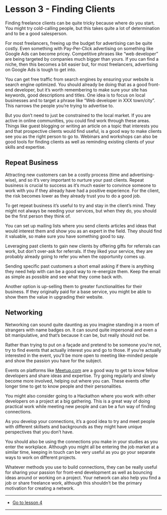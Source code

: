# Lesson 3 - Finding Clients

Finding freelance clients can be quite tricky because where do you start. You might try cold-calling people, but this takes quite a lot of determination and to be a good salesperson.

For most freelancers, freeing up the budget for advertising can be quite costly. Even something with Pay-Per-Click advertising on something like Google Ads can become pricey. Competitive phrases like “web developer” are being targeted by companies much bigger than yours. If you can find a niche, then this becomes a bit easier but, for most freelancers, advertising on Google Ads is tough to get into.

You can get free traffic from search engines by ensuring your website is search engine optimized. You should already be doing that as a good front-end developer, but it’s worth remembering to make sure your site has keywords, good descriptions and titles. One idea is to focus on local businesses and to target a phrase like “Web developer in XXX town/city”. This narrows the people you’re trying to advertise to.

But you don’t need to just be constrained to the local market. If you are active in online communities, you could find work through these areas. Things like guest blogging or writing an article on a topic that interests you and that prospective clients would find useful, is a good way to make clients see you as the right person to go to. Webinars and workshops can also be good tools for finding clients as well as reminding existing clients of your skills and expertise.

## Repeat Business

Attracting new customers can be a costly process (time and advertising-wise), and so it’s very important to nurture your past clients. Repeat business is crucial to success as it’s much easier to convince someone to work with you if they already have had a positive experience. For the client, the risk becomes lower as they already trust you to do a good job.

To get repeat business it’s useful to try and stay in the client’s mind. They might not always be needing your services, but when they do, you should be the first person they think of.

You can set up mailing lists where you send clients articles and ideas that would interest them and show you as an expert in the field. They should find it valuable, so make sure you have something good to say.

Leveraging past clients to gain new clients by offering gifts for referrals can work, but don’t over-ask for referrals. If they liked your service, they are probably already going to refer you when the opportunity comes up.

Sending specific past customers a short email asking if there is anything they need help with can be a good way to re-energize them. Keep the email as simple as possible and see what they come back with.

Another option is up-selling them to greater functionalities for their business. If they originally paid for a base service, you might be able to show them the value in upgrading their website.

## Networking

Networking can sound quite daunting as you imagine standing in a room of strangers with name badges on. It can sound quite impersonal and even a bit manipulative, and that’s because it can be, but really should not be.

Rather than trying to put on a façade and pretend to be someone you’re not, try to find events that actually interest you and go to those. If you’re actually interested in the event, you’ll be more open to meeting like-minded people and show the passion you have for the subject.

Events on platforms like [Meetup.com](https://www.meetup.com/) are a good way to get to know fellow developers and share ideas and expertise. Try going regularly and slowly become more involved, helping out where you can. These events offer longer time to get to know people and their personalities.

You might also consider going to a Hackathon where you work with other developers on a project at a big gathering. This is a great way of doing practical work while meeting new people and can be a fun way of finding connections.

As you develop your connections, it’s a good idea to try and meet people with different skillsets and backgrounds as they might have unique perspectives that you don’t have.

You should also be using the connections you make in your studies as you enter the workplace. Although you might all be entering the job market at a similar time, keeping in touch can be very useful as you go your separate ways to work on different projects.

Whatever methods you use to build connections, they can be really useful for sharing your passion for front-end development as well as bouncing ideas around or working on a project. Your network can also help you find a job or share freelance work, although this shouldn’t be the primary motivation for creating a network.

---
- [Go to lesson 4](4)
---
